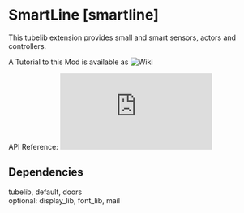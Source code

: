 # SmartLine \[smartline\]

This tubelib extension provides small and smart sensors, actors and controllers.

A Tutorial to this Mod is available as ![Wiki](https://github.com/joe7575/techpack/wiki)

API Reference: ![api.md](https://github.com/joe7575/techpack/blob/master/smartline/api.md)


## Dependencies
tubelib, default, doors  
optional: display_lib, font_lib, mail  

